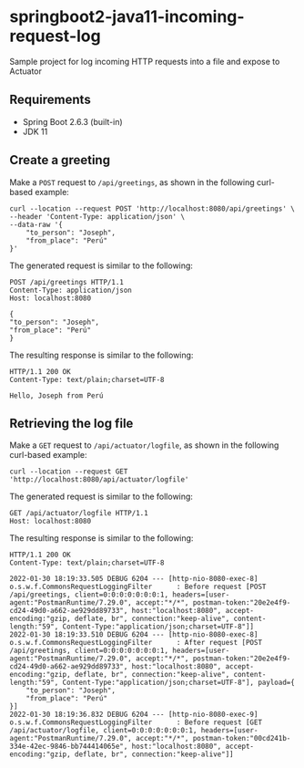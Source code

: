 # springboot2-java11-incoming-request-log
Sample project for log incoming HTTP requests into a file and expose to Actuator

## Requirements
* Spring Boot 2.6.3 (built-in)
* JDK 11

## Create a greeting
Make a `POST` request to `/api/greetings`, as shown in the following curl-based example:
```shell
curl --location --request POST 'http://localhost:8080/api/greetings' \
--header 'Content-Type: application/json' \
--data-raw '{
    "to_person": "Joseph",
    "from_place": "Perú"
}'
```
The generated request is similar to the following:
```http
POST /api/greetings HTTP/1.1
Content-Type: application/json
Host: localhost:8080

{
"to_person": "Joseph",
"from_place": "Perú"
}
```
The resulting response is similar to the following:
```
HTTP/1.1 200 OK
Content-Type: text/plain;charset=UTF-8
 
Hello, Joseph from Perú
```

## Retrieving the log file
Make a `GET` request to `/api/actuator/logfile`, as shown in the following curl-based example:
```shell
curl --location --request GET 'http://localhost:8080/api/actuator/logfile'
```
The generated request is similar to the following:
```http
GET /api/actuator/logfile HTTP/1.1
Host: localhost:8080
```
The resulting response is similar to the following:
```
HTTP/1.1 200 OK
Content-Type: text/plain;charset=UTF-8

2022-01-30 18:19:33.505 DEBUG 6204 --- [http-nio-8080-exec-8] o.s.w.f.CommonsRequestLoggingFilter      : Before request [POST /api/greetings, client=0:0:0:0:0:0:0:1, headers=[user-agent:"PostmanRuntime/7.29.0", accept:"*/*", postman-token:"20e2e4f9-cd24-49d0-a662-ae929dd89733", host:"localhost:8080", accept-encoding:"gzip, deflate, br", connection:"keep-alive", content-length:"59", Content-Type:"application/json;charset=UTF-8"]]
2022-01-30 18:19:33.510 DEBUG 6204 --- [http-nio-8080-exec-8] o.s.w.f.CommonsRequestLoggingFilter      : After request [POST /api/greetings, client=0:0:0:0:0:0:0:1, headers=[user-agent:"PostmanRuntime/7.29.0", accept:"*/*", postman-token:"20e2e4f9-cd24-49d0-a662-ae929dd89733", host:"localhost:8080", accept-encoding:"gzip, deflate, br", connection:"keep-alive", content-length:"59", Content-Type:"application/json;charset=UTF-8"], payload={
    "to_person": "Joseph",
    "from_place": "Perú"
}]
2022-01-30 18:19:36.832 DEBUG 6204 --- [http-nio-8080-exec-9] o.s.w.f.CommonsRequestLoggingFilter      : Before request [GET /api/actuator/logfile, client=0:0:0:0:0:0:0:1, headers=[user-agent:"PostmanRuntime/7.29.0", accept:"*/*", postman-token:"00cd241b-334e-42ec-9846-bb744414065e", host:"localhost:8080", accept-encoding:"gzip, deflate, br", connection:"keep-alive"]]
```
